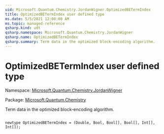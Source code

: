 ```yaml
---
uid: Microsoft.Quantum.Chemistry.JordanWigner.OptimizedBETermIndex
title: OptimizedBETermIndex user defined type
ms.date: 5/5/2021 12:00:00 AM
ms.topic: managed-reference
qsharp.kind: udt
qsharp.namespace: Microsoft.Quantum.Chemistry.JordanWigner
qsharp.name: OptimizedBETermIndex
qsharp.summary: Term data in the optimized block-encoding algorithm.
---
```


# OptimizedBETermIndex user defined type

Namespace: [Microsoft.Quantum.Chemistry.JordanWigner](xref:Microsoft.Quantum.Chemistry.JordanWigner)

Package: [Microsoft.Quantum.Chemistry](https://nuget.org/packages/Microsoft.Quantum.Chemistry)


Term data in the optimized block-encoding algorithm.

```qsharp

newtype OptimizedBETermIndex = (Double, Bool, Bool[], Bool[], Int[], Int[]);
```

